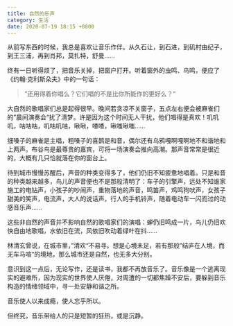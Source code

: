 ```yaml
---
title: 自然的乐声
category: 生活
date: 2020-07-19 18:15 +0800
---
```


从前写东西的时候，我总是喜欢让音乐作伴。从久石让，到石进，到矶村由纪子，到王三浦，再到肖邦，莫扎特，舒曼……

终有一日听得烦了，把音乐关掉，把窗户打开。听着窗外的虫鸣、鸟鸣，便应了《约翰·克利斯朵夫》中的一句话：

> ”还用得着你唱么？它们唱的不是比你所能作的更好么？“

大自然的歌唱家们总是起得很早。晚间若贪凉不关窗子，五点左右便会被麻雀们的”晨间演奏会“扰了清梦。许是因为这个时间无人干扰，他们唱得是真欢！叽叽叽，咕咕咕，叽咕叽咕，啾啾，喳喳，啾嗤啾嗤……

细嗓子的麻雀是主唱，粗嗓子的喜鹊是和音，偶尔还有乌鸦嘎啊嘎啊地不和谐地和上两声。布谷鸟是最尊贵的嘉宾，可将一场演奏会推向高潮。那声音常常是很近的，大概有几只恰就落在你的窗台上。

待到城市慢慢苏醒后，声音的种类变得多了，他们仍旧不知疲惫地唱着。只是和音的种类越来越多，鸟儿的声音便也不是那般清明了：车子的引擎声，远处不知谁家施工的电钻声，小孩子的吵闹声，重物落地的声音，鸣笛声，鸡鸣狗吠声，女孩子甜美的笑声，电流声，大人的说话声，行人的手机铃声，随着电动车一闪而过的动感音乐声……

这些非自然的声音并不影响自然的歌唱家们的演唱：蝉仍旧鸣成一片，鸟儿仍旧欢快自由地歌唱，水依旧在流，风依旧吹动着绿叶在抖……

林清玄曾说，在城市里，”清欢“不易寻。想是心境未足，若有那般”结庐在人境，而无车马喧“的境地，那么城市还是自然，也无多大分别。

意识到这一点后，无论写作，还是读书，我都不再放音乐了。音乐像是一个逃离现实的避难所，因为现实的世界使人厌倦，对周遭的一切都焦躁不安后，要躲到音乐构造的情绪领域中，寻一处安静和谐之所。

音乐使人以来成瘾，使人忘乎所以。

但终究，音乐带给人的只是短暂的狂热，或是沉静。